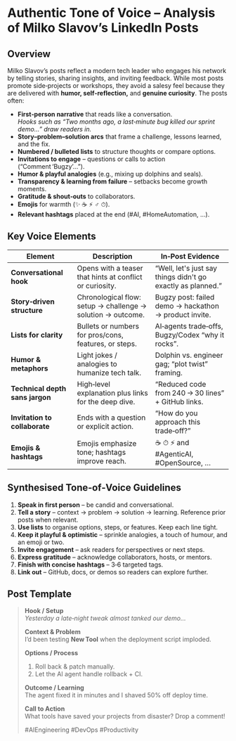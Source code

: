 # Authentic Tone of Voice – Analysis of Milko Slavov’s LinkedIn Posts

## Overview
Milko Slavov’s posts reflect a modern tech leader who engages his network by telling stories, sharing insights, and inviting feedback. While most posts promote side‑projects or workshops, they avoid a salesy feel because they are delivered with **humor, self‑reflection,** and **genuine curiosity**. The posts often:

- **First‑person narrative** that reads like a conversation.  
  *Hooks such as “Two months ago, a last‑minute bug killed our sprint demo…” draw readers in.*
- **Story–problem–solution arcs** that frame a challenge, lessons learned, and the fix.
- **Numbered / bulleted lists** to structure thoughts or compare options.
- **Invitations to engage** – questions or calls to action (“Comment ‘Bugzy’…”).
- **Humor & playful analogies** (e.g., mixing up dolphins and seals).
- **Transparency & learning from failure** – setbacks become growth moments.
- **Gratitude & shout‑outs** to collaborators.
- **Emojis** for warmth (✨ ☕ ⚡ ♂ ⏱).
- **Relevant hashtags** placed at the end (#AI, #HomeAutomation, …).

## Key Voice Elements

| Element | Description | In‑Post Evidence |
|---------|-------------|------------------|
| **Conversational hook** | Opens with a teaser that hints at conflict or curiosity. | “Well, let's just say things didn't go exactly as planned.” |
| **Story‑driven structure** | Chronological flow: setup → challenge → solution → outcome. | Bugzy post: failed demo → hackathon → product invite. |
| **Lists for clarity** | Bullets or numbers for pros/cons, features, or steps. | AI‑agents trade‑offs, Bugzy/Codex “why it rocks”. |
| **Humor & metaphors** | Light jokes / analogies to humanize tech talk. | Dolphin vs. engineer gag; “plot twist” framing. |
| **Technical depth sans jargon** | High‑level explanation plus links for the deep dive. | “Reduced code from 240 → 30 lines” + GitHub links. |
| **Invitation to collaborate** | Ends with a question or explicit action. | “How do you approach this trade‑off?” |
| **Emojis & hashtags** | Emojis emphasize tone; hashtags improve reach. | ☕ ⏱ ⚡ and #AgenticAI, #OpenSource, … |

## Synthesised Tone‑of‑Voice Guidelines

1. **Speak in first person** – be candid and conversational.  
2. **Tell a story** – context → problem → solution → learning. Reference prior posts when relevant.  
3. **Use lists** to organise options, steps, or features. Keep each line tight.  
4. **Keep it playful & optimistic** – sprinkle analogies, a touch of humour, and an emoji or two.  
5. **Invite engagement** – ask readers for perspectives or next steps.  
6. **Express gratitude** – acknowledge collaborators, hosts, or mentors.  
7. **Finish with concise hashtags** – 3‑6 targeted tags.  
8. **Link out** – GitHub, docs, or demos so readers can explore further.  

## Post Template

> **Hook / Setup**  
> *Yesterday a late‑night tweak almost tanked our demo…*  
>   
> **Context & Problem**  
> I’d been testing **New Tool** when the deployment script imploded.  
>   
> **Options / Process**  
> 1. Roll back & patch manually.  
> 2. Let the AI agent handle rollback + CI.  
>   
> **Outcome / Learning**  
> The agent fixed it in minutes and I shaved 50% off deploy time.  
>   
> **Call to Action**  
> What tools have saved your projects from disaster? Drop a comment!  
>   
> #AIEngineering #DevOps #Productivity

